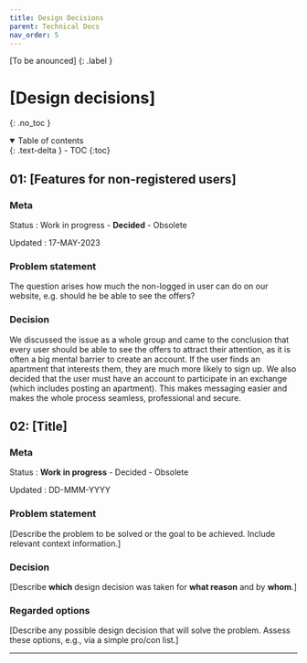 ```yaml
---
title: Design Decisions
parent: Technical Docs
nav_order: 5
---
```


[To be anounced]
{: .label }

# [Design decisions]
{: .no_toc }

<details open markdown="block">
  <summary>
    Table of contents
  </summary>
  {: .text-delta }
- TOC
{:toc}
</details>

## 01: [Features for non-registered users]

### Meta

Status
: Work in progress - **Decided** - Obsolete

Updated
: 17-MAY-2023

### Problem statement

The question arises how much the non-logged in user can do on our website, e.g. should he be able to see the offers?

### Decision

We discussed the issue as a whole group and came to the conclusion that every user should be able to see the offers to attract their attention, as it is often a big mental barrier to create an account. If the user finds an apartment that interests them, they are much more likely to sign up. 
We also decided that the user must have an account to participate in an exchange (which includes posting an apartment). This makes messaging easier and makes the whole process seamless, professional and secure.

## 02: [Title]

### Meta

Status
: **Work in progress** - Decided - Obsolete

Updated
: DD-MMM-YYYY

### Problem statement

[Describe the problem to be solved or the goal to be achieved. Include relevant context information.]

### Decision

[Describe **which** design decision was taken for **what reason** and by **whom**.]

### Regarded options

[Describe any possible design decision that will solve the problem. Assess these options, e.g., via a simple pro/con list.]

---